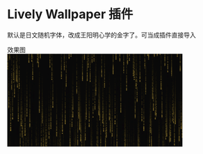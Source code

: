# Lively Wallpaper 插件

默认是日文随机字体，改成王阳明心学的金字了。可当成插件直接导入

效果图 <br/>
<img src="wangyangming.png" alt="项目截图" width="80%" height="auto" />


